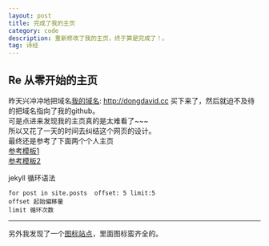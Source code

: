 ```yaml
---
layout: post
title: 完成了我的主页
category: code
description: 重新修改了我的主页，终于算是完成了！。
tag: 诗经
---
```


## Re 从零开始的主页

昨天兴冲冲地把域名[我的域名](http://dongdavid.cc): http://dongdavid.cc  买下来了，然后就迫不及待的把域名指向了我的github。  
可是点进来发现我的主页真的是太难看了~~~  
所以又花了一天的时间去纠结这个网页的设计。	
最终还是参考了下面两个个人主页  
[参考模板1](http://www.fangr.tk)  
[参考模板2](http://me.blogabs.cc)  


jekyll 循环语法

	for post in site.posts  offset: 5 limit:5 
	offset 起始偏移量
	limit 循环次数
***
另外我发现了一个[图标站点](https://www.iconfinder.cc)，里面图标蛮齐全的。



[Dong David]: http://www.DongDavid.cc  "Dong David"

